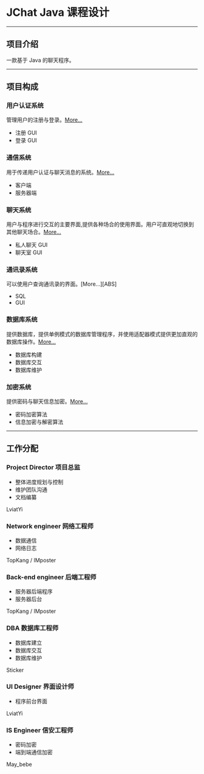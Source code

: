 # JChat Java 课程设计

---

## 项目介绍

一款基于 Java 的聊天程序。  

---

## 项目构成

### 用户认证系统

管理用户的注册与登录。[More...][UAS]  

* 注册 GUI
* 登录 GUI

### 通信系统

用于传递用户认证与聊天消息的系统。[More...][CMS]  

* 客户端
* 服务器端

### 聊天系统

用户与程序进行交互的主要界面,提供各种场合的使用界面。用户可直观地切换到其他聊天场合。[More...][CS]  

* 私人聊天 GUI
* 聊天室 GUI

### 通讯录系统

可以使用户查询通讯录的界面。[More...][ABS]

* SQL
* GUI

### 数据库系统

提供数据库，提供单例模式的数据库管理程序，并使用适配器模式提供更加直观的数据库操作。[More...][DBS]

* 数据库构建
* 数据库交互
* 数据库维护

### 加密系统

提供密码与聊天信息加密。[More...][ES]  

* 密码加密算法
* 信息加密与解密算法

---

## 工作分配

### Project Director 项目总监

* 整体进度规划与控制
* 维护团队沟通
* 文档编纂

LviatYi

### Network engineer 网络工程师

* 数据通信
* 网络日志

TopKang / IMposter

### Back-end engineer 后端工程师

* 服务器后端程序
* 服务器后台

TopKang / IMposter

### DBA 数据库工程师

* 数据库建立
* 数据库交互
* 数据库维护

Sticker

### UI Designer 界面设计师

* 程序前台界面

LviatYi

### IS Engineer 信安工程师

* 密码加密
* 端到端通信加密

May_bebe

[UAS]:./wiki/userAuthenticationSystem.md
[CS]:./wiki/chatSystem.md
[CMS]:./wiki/communicationSystem.md
[DBS]:./wiki/databaseSystem.md
[ES]:./wiki/encryptionSystem.md
